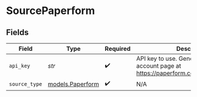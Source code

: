 # SourcePaperform


## Fields

| Field                                                                                       | Type                                                                                        | Required                                                                                    | Description                                                                                 |
| ------------------------------------------------------------------------------------------- | ------------------------------------------------------------------------------------------- | ------------------------------------------------------------------------------------------- | ------------------------------------------------------------------------------------------- |
| `api_key`                                                                                   | *str*                                                                                       | :heavy_check_mark:                                                                          | API key to use. Generate it on your account page at https://paperform.co/account/developer. |
| `source_type`                                                                               | [models.Paperform](../models/paperform.md)                                                  | :heavy_check_mark:                                                                          | N/A                                                                                         |
